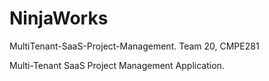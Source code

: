 # NinjaWorks
MultiTenant-SaaS-Project-Management. Team 20, CMPE281

Multi-Tenant SaaS Project Management Application.




